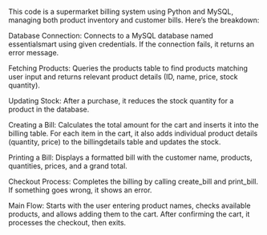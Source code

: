 This code is a supermarket billing system using Python and MySQL, managing both product inventory and customer bills. Here’s the breakdown:

Database Connection:
Connects to a MySQL database named essentialsmart using given credentials. If the connection fails, it returns an error message.

Fetching Products:
Queries the products table to find products matching user input and returns relevant product details (ID, name, price, stock quantity).

Updating Stock:
After a purchase, it reduces the stock quantity for a product in the database.

Creating a Bill:
Calculates the total amount for the cart and inserts it into the billing table. For each item in the cart, it also adds individual product details (quantity, price) to the billingdetails table and updates the stock.

Printing a Bill:
Displays a formatted bill with the customer name, products, quantities, prices, and a grand total.

Checkout Process:
Completes the billing by calling create_bill and print_bill. If something goes wrong, it shows an error.

Main Flow:
Starts with the user entering product names, checks available products, and allows adding them to the cart. After confirming the cart, it processes the checkout, then exits.
